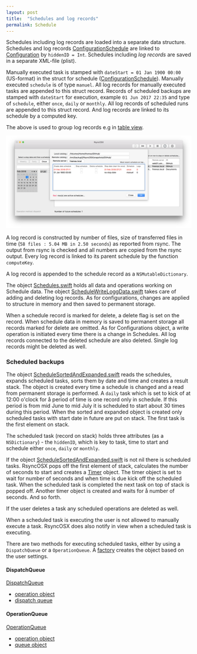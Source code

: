 ```yaml
---
layout: post
title:  "Schedules and log records"
permalink: Schedule
---
```

Schedules including log records are loaded into a separate data structure. Schedules and log records  [ConfigurationSchedule](https://github.com/rsyncOSX/RsyncOSX/blob/master/RsyncOSX/ConfigurationSchedule.swift) are linked to [Configuration](https://github.com/rsyncOSX/RsyncOSX/blob/master/RsyncOSX/Configuration.swift) by `hiddenID = Int`. Schedules including *log records* are saved in a separate XML-file (plist).

Manually executed task is stamped with `dateStart = 01 Jan 1900 00:00` (US-format) in the struct for schedule ([ConfigurationSchedule](https://github.com/rsyncOSX/RsyncOSX/blob/master/RsyncOSX/ConfigurationSchedule.swift)). Manually executed `schedule` is of type `manuel`. All log records for manually executed tasks are appended to this struct record. Records of scheduled backups are stamped with `dateStart` for execution, example `01 Jun 2017 22:35` and type of `schedule`, either `once`, `daily` or `monthly`. All log records of scheduled runs are appended to this struct record. And log records are linked to its schedule by a computed key.

The above is used to group log records e.g in [table view](/ScheduleTasks).

![Execute view](/images/RsyncOSX/master/scheduling/schedule4.png)

A log record is constructed by number of files, size of transferred files in time (`58 files : 5.04 MB in 2.50 seconds`) as reported from rsync. The output from rsync is checked and all numbers are copied from the rsync output. Every log record is linked to its parent schedule by the function `computeKey`.

A log record is appended to the schedule record as a `NSMutableDictionary`.

The object [Schedules.swift](https://github.com/rsyncOSX/RsyncOSX/blob/master/RsyncOSX/Schedules.swift) holds all data and operations working on Schedule data. The object [ScheduleWriteLoggData.swift](https://github.com/rsyncOSX/RsyncOSX/blob/master/RsyncOSX/ScheduleWriteLoggData.swift) takes care of adding and deleting log records. As for configurations, changes are applied to structure in memory and then saved to permanent storage.

When a schedule record is marked for delete, a delete flag is set on the record. When schedule data in memory is saved to permanent storage all records marked for delete are omitted. As for Configurations object, a write operation is initiated every time there is a change in Schedules. All log records connected to the deleted schedule are also deleted. Single log records might be deleted as well.

### Scheduled backups

The object [ScheduleSortedAndExpanded.swift](https://github.com/rsyncOSX/RsyncOSX/blob/master/RsyncOSX/ScheduleSortedAndExpanded.swift) reads the schedules, expands scheduled tasks, sorts them by date and time and creates a result stack. The object is created every time a schedule is changed and a read from permanent storage is performed. A `daily` task which is set to kick of at 12:00 o'clock for å period of time is one record only in schedule. If this period is from mid June to mid July it is scheduled to start about 30 times during this period. When the sorted and expanded object is created only scheduled tasks with start date in future are put on stack. The first task is the first element on stack.

The scheduled task (record on stack) holds three attributes (as a `NSDictionary`) -  the `hiddenID`, which is key to task, time to start and schedule either `once`, `daily` or `monthly`.

If the object [ScheduleSortedAndExpanded.swift](https://github.com/rsyncOSX/RsyncOSX/blob/master/RsyncOSX/ScheduleSortedAndExpanded.swift) is not nil there is scheduled tasks. RsyncOSX pops off the first element of stack, calculates the number of seconds to start and creates a [Timer](https://developer.apple.com/documentation/foundation/timer) object. The timer object is set to wait for number of seconds and when time is due kick off the scheduled task. When the scheduled task is completed the next task on top of stack is popped off. Another timer object is created and waits for å number of seconds. And so forth.

If the user deletes a task any scheduled operations are deleted as well.

When a scheduled task is executing the user is not allowed to manually execute a task. RsyncOSX does also notify in view when a scheduled task is executing.

There are two methods for executing scheduled tasks, either by using a `DispatchQueue` or a `OperationQueue`. A [factory](https://github.com/rsyncOSX/RsyncOSX/blob/master/RsyncOSX/OperationFactory.swift) creates the object based on the user settings.

#### DispatchQueue

[DispatchQueue](https://developer.apple.com/documentation/dispatch/dispatchqueue)
- [operation object](https://github.com/rsyncOSX/RsyncOSX/blob/master/RsyncOSX/ExecuteTaskDispatch.swift)
- [dispatch queue](https://github.com/rsyncOSX/RsyncOSX/blob/master/RsyncOSX/ScheduleOperationDispatch.swift)

#### OperationQueue

[OperationQueue](https://developer.apple.com/documentation/foundation/operationqueue)
- [operation object](https://github.com/rsyncOSX/RsyncOSX/blob/master/RsyncOSX/ExecuteTaskTimer.swift)
- [queue object](https://github.com/rsyncOSX/RsyncOSX/blob/master/RsyncOSX/ScheduleOperationTimer.swift)

